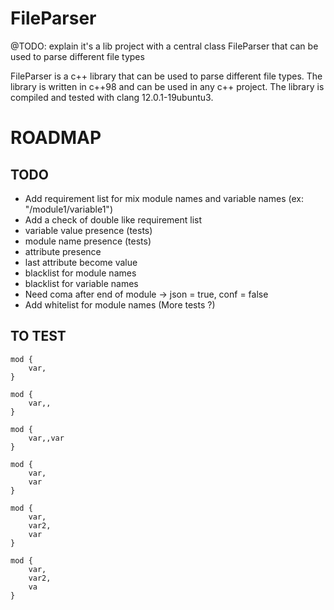 # FileParser
@TODO: explain it's a lib project with a central class FileParser that can be used to parse different file types

FileParser is a c++ library that can be used to parse different file types. The library is written in c++98 and can be used in any c++ project. The library is compiled and tested with clang 12.0.1-19ubuntu3.

# ROADMAP
## TODO
- Add requirement list for mix module names and variable names (ex: "/module1/variable1")
- Add a check of double like requirement list
- variable value presence (tests)
- module name presence (tests)
- attribute presence
- last attribute become value
- blacklist for module names
- blacklist for variable names
- Need coma after end of module -> json = true, conf = false
- Add whitelist for module names (More tests ?)

## TO TEST
```
mod {
	var,
}
```
```
mod {
	var,,
}
```
```
mod {
	var,,var
}
```
``` unique variable names
mod {
	var,
	var
}
```
``` unique variable names
mod {
	var,
	var2,
	var
}
```
``` FAKE: unique variable names
mod {
	var,
	var2,
	va
}
```
